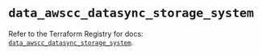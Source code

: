 # `data_awscc_datasync_storage_system`

Refer to the Terraform Registry for docs: [`data_awscc_datasync_storage_system`](https://registry.terraform.io/providers/hashicorp/awscc/0.70.0/docs/data-sources/datasync_storage_system).
